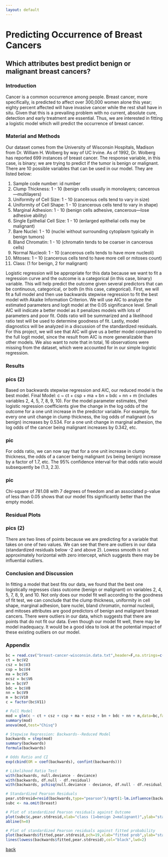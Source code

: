 ```yaml
---
layout: default
---
```


# Predicting Occurrence of Breast Cancers

## Which attributes best predict benign or malignant breast cancers?

### Introduction

Cancer is a common occurrence among people. Breast cancer, more specifically, is
predicted to affect over 300,000 women alone this year; eighty percent affected will have
invasive cancer while the rest shall have in situ. Given that this is a prevailing problem with
no current, absolute cure, detection and early treatment are essential. Thus, we are
interested in fitting a logistic model which will predict the occurrence of breast cancer.

### Material and Methods

Our dataset comes from the University of Wisconsin Hospitals, Madison from Dr. William H.
Wolberg by way of UC Irvine. As of 1992, Dr. Wolberg has reported 699 instances of breast
cancer. The response variable, in this case, is binary; we are trying to predict if the tumor is
benign or malignant. There are 10 possible variables that can be used in our model. They
are listed below:

1. Sample code number: id number
2. Clump Thickness: 1 - 10 (benign cells usually in monolayers; cancerous—multilayers)
3. Uniformity of Cell Size: 1 - 10 (cancerous cells tend to vary in size)
4. Uniformity of Cell Shape: 1 - 10 (cancerous cells tend to vary in shape)
5. Marginal Adhesion: 1 - 10 (benign cells adhesive, cancerous—lose adhesive ability)
6. Single Epithelial Cell Size: 1 - 10 (enlarged epithelial cells may be malignant)
7. Bare Nuclei: 1 - 10 (nuclei without surrounding cytoplasm typically in benign tumors)
8. Bland Chromatin: 1 - 10 (chromatin tends to be coarser in cancerous cells)
9. Normal Nucleoli: 1 - 10 (cancerous cells tends to have more nucleoli)
10. Mitoses: 1 – 10 (cancerous cells tend to have more cell or mitoses count)
11. Class: (1 for benign, 2 for malignant)

Logistic regression will be appropriate for this data because we want to fit a regression
curve and the outcome is a categorical (in this case, binary) variable. This will help predict
the outcome given several predictors that can be continuous, categorical, or both (in this
case, categorical). First, we will fit a full model and then use backwards stepwise regression
to fit the best model with Akaike Information Criterion. We will use AIC to analyze the
estimated parameters and logit model at the 0.05 significance level. Small AIC will indicate
a better model as it penalizes models with lots of parameters and poor fit. Odds ratio will
be summarized and a likelihood ratio test will be used to determine goodness of fit. Lastly,
model diagnostics will be analyzed in a discussion of the standardized residuals.
For this project, we will see that AIC will give us a better model compared to the full logit
model, since the result from AIC is more generalizable than other models. We also want to
note that in total, 16 observations were missing from the dataset, which were accounted
for in our simple logistic regression.

### Results

### pics (2)

Based on backwards stepwise regression and AIC, our reduced model is the best model.
Final Model: c ~ ct + csp + ma + bn + bdc + nn + m (includes variables 2, 4, 5, 7, 8, 9, 10).
For the model parameter estimates, their logistic regression coefficients give the change in
the log odds of the outcome for a one unit increase in the predictor variable. For example,
for every one unit change in clump thickness, the log odds of malignant (vs benign)
increases by 0.534. For a one unit change in marginal adhesion, the log odds of the cancer
being malignant increases by 0.342, etc.

### pic

For odds ratio, we can now say that for a one unit increase in clump thickness, the odds of a
cancer being malignant (vs being benign) increase by a factor of 1.7, etc. The 95%
confidence interval for that odds ratio would subsequently be (1.3, 2.3).

### pic

Chi-square of 781.08 with 7 degrees of freedom and an associated p-value of less than 0.05
shows that our model fits significantly better than the empty model.

###  Residual Plots

### pics (2)

There are two lines of points because we are predicting for a variable that takes on one of
two values. We can see that there are outliers in our data (standardized residuals below -2
and above 2). Lowess smooth is not approximately horizontal with zero intercept, which
suggests there may be influential outliers.

### Conclusion and Discussion

In fitting a model that best fits our data, we found that the best one logistically regresses
class outcome (benign or malignant) on variables 2, 4, 5, 7, 8, 9, and 10. Not only does our
model fit well according to the goodness of fit test, we can conclude that the clump
thickness, uniformity in cell shape, marginal adhesion, bare nuclei, bland chromatin,
normal nucleoli, and mitoses attributes are good predictors of benign and malignant breast
cancers. There were outliers in our data, which suggests that there are points that do not fit
our data. Even though our model fit well, there may be model inadequacy. It would be a
good idea to look at the potential impact of these existing outliers on our model.

### Appendix

```r
bc = read.csv("breast-cancer-wisconsin.data.txt",header=F,na.strings=c("?"))
ct = bc$V2
csz = bc$V3
csp = bc$V4
ma = bc$V5
ecsz = bc$V6
bn = bc$V7
bdc = bc$V8
nn = bc$V9
m = bc$V10
c = factor(bc$V11)

# Full Model
mod = glm(c ~ ct + csz + csp + ma + ecsz + bn + bdc + nn + m,data=bc,family=binomial(link='logit'))
summary(mod)
anova(mod,test="Chisq")

# Stepwise Regression: Backwards--Reduced Model
backwards = step(mod)
summary(backwards)
formula(backwards)

# Odds Ratio and CI
exp(cbind(OR = coef(backwards), confint(backwards)))

# Likelihood Ratio Test
with(backwards, null.deviance - deviance)
with(backwards, df.null - df.residual)
with(backwards, pchisq(null.deviance - deviance, df.null - df.residual, lower.tail = FALSE))

# Standardized Pearson Residuals
pear.stdresid=resid(backwards,type="pearson")/sqrt(1-lm.influence(backwards)$hat)
subc <- na.omit(breast)

# Plot of standardized Pearson residuals against Outcome
plot(subc$c,pear.stdresid,xlab="class (1=benign 2=malignant)",ylab="standardized Pearson residuals")
abline(h=0)

# Plot of standardized Pearson residuals against fitted probability
plot(backwards$fitted,pear.stdresid,pch=19,xlab="fitted prob",ylab="standardized Pearson residuals")
lines(lowess(backwards$fitted,pear.stdresid),col="black",lwd=2)
```

[back](./)
